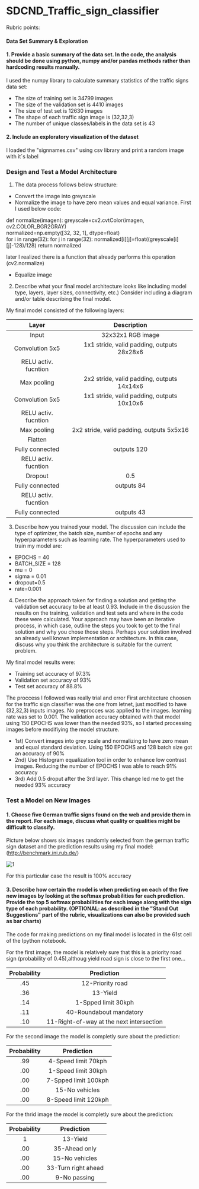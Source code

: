# SDCND_Traffic_sign_classifier

Rubric points:

#### Data Set Summary & Exploration

#### 1. Provide a basic summary of the data set. In the code, the analysis should be done using python, numpy and/or pandas methods rather than hardcoding results manually.

I used the numpy library to calculate summary statistics of the traffic
signs data set:

* The size of training set is 34799 images
* The size of the validation set is 4410 images
* The size of test set is 12630 images
* The shape of each traffic sign image is (32,32,3)
* The number of unique classes/labels in the data set is 43

#### 2. Include an exploratory visualization of the dataset
 I loaded the "signnames.csv" using csv library and print a random image with it´s label

### Design and Test a Model Architecture

1. The data process follows below structure:
* Convert the image into greyscale
* Normalize the image to have zero mean values and equal variance. First I used below code:
  
def normalize(imagen):
greyscale=cv2.cvtColor(imagen, cv2.COLOR_BGR2GRAY)  
normalized=np.empty([32, 32, 1], dtype=float)  
for i in range(32):
for j in range(32):
normalized[i][j]=float((greyscale[i][j]-128)/128) 
return normalized
  
  later I realized there is a function that already performs this operation (cv2.normalize)
*  Equalize image  
2. Describe what your final model architecture looks like including model type, layers, layer sizes, connectivity, etc.) Consider including a diagram and/or table describing the final model.


My final model consisted of the following layers:

| Layer         		|     Description	        					| 
|:---------------------:|:---------------------------------------------:| 
| Input         		| 32x32x1 RGB image   							| 
| Convolution 5x5     	| 1x1 stride, valid padding, outputs 28x28x6 	|
| RELU	activ. fucntion				|												|
| Max pooling	      	| 2x2 stride,  valid padding,  outputs 14x14x6 	|
| Convolution 5x5	    | 1x1 stride, valid padding, outputs 10x10x6 	|
| RELU	activ. fucntion				|			
| Max pooling	      	| 2x2 stride,  valid padding,  outputs 5x5x16 	|
| Flatten				|
| Fully connected		|         							outputs 120		|
| RELU	activ. fucntion				|		
| Dropout				|	0.5 |	
| Fully connected		|         							outputs 84		|
| RELU	activ. fucntion				|		
| Fully connected		|         							outputs 43		|	

3. Describe how you trained your model. The discussion can include the type of optimizer, the batch size, number of epochs and any hyperparameters such as learning rate.
The hyperparameters used to train my model are:
* EPOCHS = 40
* BATCH_SIZE = 128
* mu = 0
* sigma = 0.01
* dropout=0.5
* rate=0.001

4. Describe the approach taken for finding a solution and getting the validation set accuracy to be at least 0.93. Include in the discussion the results on the training, validation and test sets and where in the code these were calculated. Your approach may have been an iterative process, in which case, outline the steps you took to get to the final solution and why you chose those steps. Perhaps your solution involved an already well known implementation or architecture. In this case, discuss why you think the architecture is suitable for the current problem.

My final model results were:

* Training set accuracy of 97.3%
* Validation set accuracy of 93%
* Test set accuracy of 88.8%

The proccess I followed was really trial and error 
First architecture choosen for the traffic sign classifier was the one from letnet, just modified to have (32,32,3) inputs images. No preprocces was applied to the images. learning rate was set to 0.001. The validation accuracy obtained with that model using 150 EPOCHS was lower than the needed 93%, so I started processing images before modifiying the model structure. 
* 1st) Convert images into grey scale and normalizing to have zero mean and equal standard deviation. Using 150 EPOCHS and 128 batch size got an accuracy of 90%
* 2nd) Use Histogram equalization tool in order to enhance low contrast images. Reducing the number of EPOCHS I was able to reach 91% accuracy
* 3rd) Add 0.5 droput after the 3rd layer. This change led me to get the needed 93% accuracy


### Test a Model on New Images

#### 1. Choose five German traffic signs found on the web and provide them in the report. For each image, discuss what quality or qualities might be difficult to classify.

Picture below shows six images randomly selected from the german traffic sign dataset and the prediction results using my final model: (http://benchmark.ini.rub.de/)

![1](https://user-images.githubusercontent.com/41348711/43049863-56e5db3e-8dff-11e8-87e2-e813b5fc0374.gif)

For this particular case the result is 100% accuracy

#### 3. Describe how certain the model is when predicting on each of the five new images by looking at the softmax probabilities for each prediction. Provide the top 5 softmax probabilities for each image along with the sign type of each probability. (OPTIONAL: as described in the "Stand Out Suggestions" part of the rubric, visualizations can also be provided such as bar charts)


The code for making predictions on my final model is located in the 61st cell of the Ipython notebook.

For the first image, the model is relatively sure that this is a priority road sign (probability of 0.45),althoug yield road sign is close to the first one...

| Probability         	|     Prediction	        					| 
|:---------------------:|:---------------------------------------------:| 
| .45         			| 12-Priority road 									| 
| .36     				| 13-Yield 										|
| .14					| 1-Spped limit 30kph											|
| .11	      			| 40-Roundabout mandatory			 				|
| .10				    | 11-Right-of-way at the next intersection      							|

For the second image the model is completly sure about the prediction:

| Probability         	|     Prediction	        					| 
|:---------------------:|:---------------------------------------------:| 
| .99         			| 4-Speed limit 70kph							| 
| .00     				| 1-Speed limit 30kph	 										|
| .00					| 7-Spped limit 100kph											|
| .00	      			| 15-No vehicles			 				|
| .00				    | 8-Speed limit 120kph	     							|


For the thrid image the model is completly sure about the prediction:

| Probability         	|     Prediction	        					| 
|:---------------------:|:---------------------------------------------:| 
| 1         			| 13-Yield							| 
| .00     				| 35-Ahead only 										|
| .00					| 15-No vehicles											|
| .00	      			| 33-Turn right ahead			 				|
| .00				    | 9-No passing	     							|
